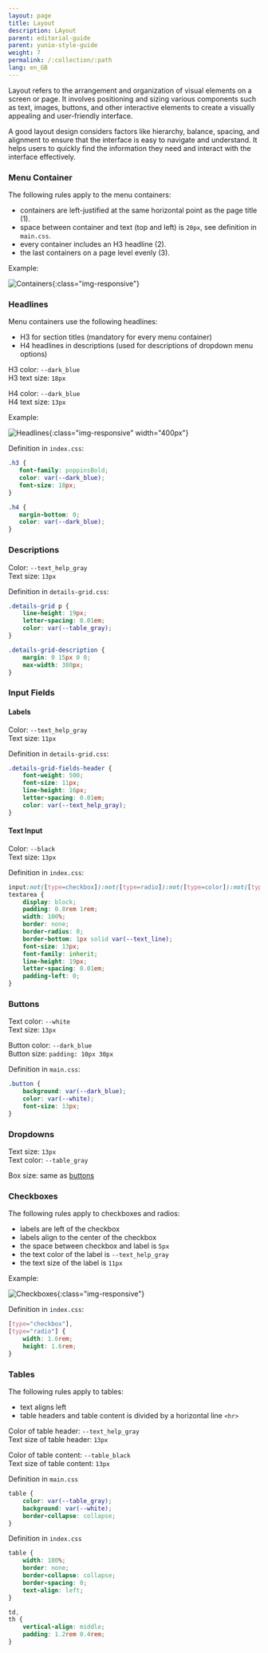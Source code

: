 ```yaml
---
layout: page
title: Layout
description: LAyout
parent: editorial-guide
parent: yunio-style-guide
weight: 7
permalink: /:collection/:path
lang: en_GB
---
```

Layout refers to the arrangement and organization of visual elements on a screen or page. It involves positioning and sizing various components such as text, images, buttons, and other interactive elements to create a visually appealing and user-friendly interface.

A good layout design considers factors like hierarchy, balance, spacing, and alignment to ensure that the interface is easy to navigate and understand. It helps users to quickly find the information they need and interact with the interface effectively.

### Menu Container

The following rules apply to the menu containers:
- containers are left-justified at the same horizontal point as the page title (1).
- space between container and text (top and left) is `20px`, see definition in `main.css`.
- every container includes an H3 headline (2).
- the last containers on a page level evenly (3).

<!---
Definition in `main.css`:
	```css
	main h3,
	main p {
		padding-left: 20px;
	}

	main h3 {
		margin: 20px 0 0;
	}
	```
-->

Example:

![Containers](/img/content/help_concept/yunIO/even-containers.png){:class="img-responsive"}

### Headlines

Menu containers use the following headlines:
- H3 for section titles (mandatory for every menu container)
- H4 headlines in descriptions (used for descriptions of dropdown menu options)

H3 color: `--dark_blue`<br>
H3 text size: `18px`

H4 color: `--dark_blue`<br>
H4 text size: `13px`

Example:

![Headlines](/img/content/help_concept/yunIO/new-h4-definition.png){:class="img-responsive" width="400px"}

Definition in `index.css`:

```css
.h3 {
   font-family: poppinsBold;
   color: var(--dark_blue);
   font-size: 18px;
}

.h4 { 
   margin-bottom: 0;
   color: var(--dark_blue); 
}
```


### Descriptions

Color: `--text_help_gray`<br>
Text size: `13px`

Definition in `details-grid.css`:

```css
.details-grid p {
    line-height: 19px;
    letter-spacing: 0.01em;
    color: var(--table_gray);
}

.details-grid-description {
    margin: 0 15px 0 0;
    max-width: 380px;
}
```

### Input Fields

#### Labels

Color: `--text_help_gray`<br>
Text size: `11px`

Definition in `details-grid.css`:

```css
.details-grid-fields-header {
    font-weight: 500;
    font-size: 11px;
    line-height: 16px;
    letter-spacing: 0.01em;
    color: var(--text_help_gray);
}
```

#### Text Input

Color: `--black`<br>
Text size: `13px`

Definition in `index.css`:

```css
input:not([type=checkbox]):not([type=radio]):not([type=color]):not([type=button]),
textarea {
    display: block;
    padding: 0.8rem 1rem;
    width: 100%;
    border: none;
    border-radius: 0;
    border-bottom: 1px solid var(--text_line);
    font-size: 13px;
    font-family: inherit;
    line-height: 19px;
    letter-spacing: 0.01em;
    padding-left: 0;
}
```

### Buttons

Text color: `--white`<br>
Text size: `13px`

Button color: `--dark_blue`<br>
Button size: `padding: 10px 30px`

Definition in `main.css`:

```css
.button {
    background: var(--dark_blue);
    color: var(--white);
    font-size: 13px;
}
```

### Dropdowns

Text size: `13px`<br>
Text color: `--table_gray`

Box size: same as [buttons](#buttons)

### Checkboxes

The following rules apply to checkboxes and radios:
- labels are left of the checkbox
- labels align to the center of the checkbox
- the space between checkbox and label is `5px`
- the text color of the label is `--text_help_gray`
- the text size of the label is `11px`

Example:

![Checkboxes](/img/content/help_concept/yunIO/checkbox.png){:class="img-responsive"}

Definition in `index.css`:

```css
[type="checkbox"],
[type="radio"] {
    width: 1.6rem;
    height: 1.6rem;
}
```

### Tables

The following rules apply to tables:

- text aligns left
- table headers and table content is divided by a horizontal line `<hr>`

Color of table header: `--text_help_gray`<br>
Text size of table header: `13px`

Color of table content: `--table_black`<br>
Text size of table content: `13px`

Definition in `main.css`
```css
table {
    color: var(--table_gray);
    background: var(--white);
    border-collapse: collapse;
}
```

Definition in `index.css`
```css
table {
    width: 100%;
    border: none;
    border-collapse: collapse;
    border-spacing: 0;
    text-align: left;
}

td,
th {
    vertical-align: middle;
    padding: 1.2rem 0.4rem;
}
```
